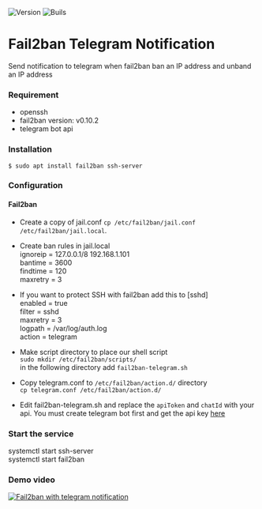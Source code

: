 ![Version](https://img.shields.io/badge/version-1.0.0-green.svg)
![Buils](https://img.shields.io/badge/build-stable-green.svg)

# Fail2ban Telegram Notification
Send notification to telegram when fail2ban ban an IP address and unband an IP address

### Requirement
- openssh
- fail2ban version: v0.10.2
- telegram bot api

### Installation
`$ sudo apt install fail2ban ssh-server`

### Configuration
#### Fail2ban
- Create a copy of jail.conf `cp /etc/fail2ban/jail.conf /etc/fail2ban/jail.local`.
- Create ban rules in jail.local <br>
   ignoreip = 127.0.0.1/8 192.168.1.101   
   bantime = 3600  
   findtime = 120   
   maxretry = 3  
   
 - If you want to protect SSH with fail2ban add this to [sshd]  
   enabled = true  
   filter  = sshd   
   maxretry = 3  
   logpath = /var/log/auth.log  
   action  =  telegram 
   
 - Make script directory to place our shell script  
 `sudo mkdir /etc/fail2ban/scripts/`  
 in the following directory add `fail2ban-telegram.sh`  
 
 - Copy telegram.conf to `/etc/fail2ban/action.d/` directory  
 `cp telegram.conf /etc/fail2ban/action.d/`
 
 - Edit fail2ban-telegram.sh and replace the `apiToken` and `chatId` with your api. You must create telegram bot first and get the api key [here](https://www.sohamkamani.com/blog/2016/09/21/making-a-telegram-bot/)
 
### Start the service  
systemctl start ssh-server  
systemctl start fail2ban

### Demo video
[![Fail2ban with telegram notification](http://img.youtube.com/vi/LYLiCK5XGXk/0.jpg)](https://youtu.be/LYLiCK5XGXk)
